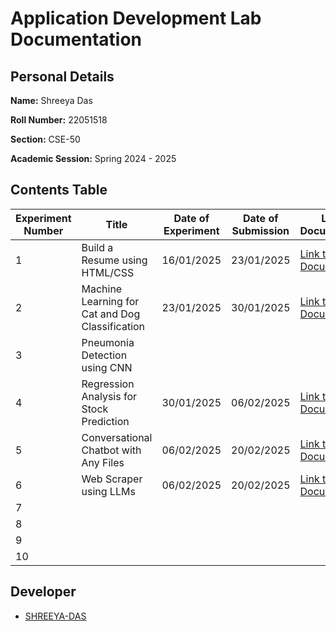 # Application Development Lab Documentation
## Personal Details
**Name:** Shreeya Das

**Roll Number:** 22051518

**Section:** CSE-50  

**Academic Session:** Spring 2024 - 2025  

## Contents Table
| Experiment Number | Title                                 | Date of Experiment | Date of Submission | Link to Documentation | Link to Project |
|-------------------|---------------------------------------|---------------------|---------------------|-----------------------|------------------|
| 1                 | Build a Resume using HTML/CSS         | 16/01/2025          | 23/01/2025          | [Link to Documentation]() | [Link to Project](https://github.com/SHREEYA-DAS/AD-LAB_RESUME) |
| 2                 | Machine Learning for Cat and Dog Classification   | 23/01/2025          | 30/01/2025          | [Link to Documentation]() | [Link to Project](https://github.com/QwertyFusion/cat-dog-classifier) |
| 3                 | Pneumonia Detection using CNN |                     |                     |                       |                  |
| 4                 | Regression Analysis for Stock Prediction   | 30/01/2025          | 06/02/2025          | [Link to Documentation]() | [Link to Project](https://github.com/QwertyFusion/Stock-Price-Prediction) |
| 5                 | Conversational Chatbot with Any Files   | 06/02/2025          | 20/02/2025          | [Link to Documentation]() | [Link to Project](https://github.com/SHREEYA-DAS/Conversational-PDF-Chatbot) |
| 6                 | Web Scraper using LLMs   | 06/02/2025          | 20/02/2025          | [Link to Documentation](https://github.com/SHREEYA-DAS/application-development-lab-documentation/blob/018af329e1b92fcb9d4e364b79fcb9a3cd2c7612/Lab%206%20-%20Web%20Scraper%20using%20LLMs/AD%20Lab%20Documentation.pdf) | [Link to Project](https://github.com/SHREEYA-DAS/Web-Scraper-using-LLMs) |
| 7                 |                                       |                     |                     |                       |                  |
| 8                 |                                       |                     |                     |                       |                  |
| 9                 |                                       |                     |                     |                       |                  |
| 10

## Developer
- [SHREEYA-DAS](https://github.com/SHREEYA-DAS)
